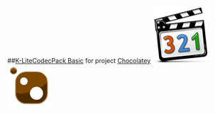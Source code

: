 ##[K-LiteCodecPack Basic](http://codecguide.com)  for project [Chocolatey](https://chocolatey.org)
![K-Lite Logo](https://github.com/zersh01/chocolatey-k-litecodecpackmega/blob/master/KLite.png)
![Chocolatey Logo](https://github.com/chocolatey/chocolatey/raw/master/docs/logo/chocolateyicon.gif)
